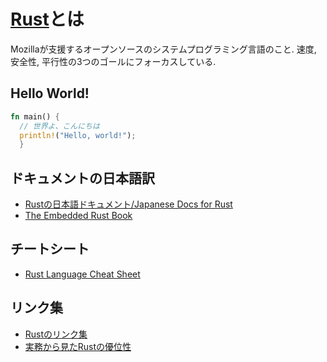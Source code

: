 # [Rust](https://github.com/rust-lang/rust)とは
Mozillaが支援するオープンソースのシステムプログラミング言語のこと.
速度, 安全性, 平行性の3つのゴールにフォーカスしている.

## Hello World!
```rust
fn main() {
  // 世界よ、こんにちは
  println!("Hello, world!");
  }
```

## ドキュメントの日本語訳
- [Rustの日本語ドキュメント/Japanese Docs for Rust](https://doc.rust-jp.rs)
- [The Embedded Rust Book](https://tomoyuki-nakabayashi.github.io/book/intro/index.html)

## チートシート
- [Rust Language Cheat Sheet](https://cheats.rs)

## リンク集
- [Rustのリンク集](https://qiita.com/mosh/items/7e327dafbe53b72ad99d)
- [実務から見たRustの優位性](https://speakerdeck.com/wshino/superiority-of-rust)
